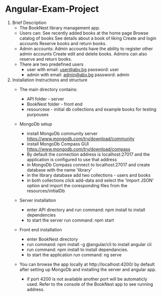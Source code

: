 # Angular-Exam-Project
1. Brief Description
   - The BookNest library management app.
   - Users can: 
        See recently added books at the home page
        Browse catalog of books
        See details about a book of liking
        Create and login accounts
        Reserve books and return books.
    - Admin accounts:
        Admin accounts have the ability to register other admin accounts
        Create edit and delete books.
        Admins can also reserve and return books.
    - There are two predefined users 
       - user with 
            email: user@abv.bg
            password: user
       - admin with
            email: admin@abv.bg
            password: admin
2. Installation Instructions and structure
   - The main directory contains:
      - API folder - server
      - BookNest folder - front end
      - resourcese - initial db collections and example books for testing purpouses
  
   - MongoDb setup
     - install MongoDb community server https://www.mongodb.com/try/download/community
     - install MongoDb Compass GUI https://www.mongodb.com/try/download/compass
     - By default the connection address is localhost:27017 and the application is configured to use that address
     - in MongoDb Compass connect to localhost:27017 and create database with the name 'library'
     - in the library database add two collections - users and books
     - in both collections click add-data and select the 'Import JSON' option and import the coresponding files from the resources/initialDb 

   - Server installation
     - enter API directory and run command: npm install to install dependencies
     - to start the server run command: npm start
  
   - Front end installation
     - enter BookNest directory
     - run command: npm install -g @angular/cli to install angular cli
     - run command: npm install to install dependancies.
     - to start the application run command: ng serve
   
   - You can browse the app locally at http://localhost:4200/ by default after setting up MongoDb and installing the server and angular app.
     - if port 4200 is not available another port will be automaticly used. Refer to the console of the BookNest app to see running address. 